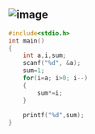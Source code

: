 ![image](https://user-images.githubusercontent.com/100292629/158568155-57cf0841-af17-48db-8415-fd71a990de3b.png)
---
```c
#include<stdio.h>
int main()
{
	int a,i,sum;
	scanf("%d", &a);
	sum=1;
	for(i=a; i>0; i--)
	{
		sum*=i;
	}
	
	printf("%d",sum);
}
```